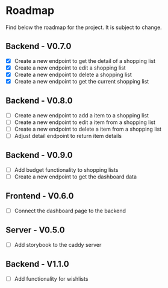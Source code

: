 # Roadmap

Find below the roadmap for the project. It is subject to change.

## Backend - V0.7.0

- [x] Create a new endpoint to get the detail of a shopping list
- [x] Create a new endpoint to edit a shopping list
- [x] Create a new endpoint to delete a shopping list
- [x] Create a new endpoint to get the current shopping list

## Backend - V0.8.0

- [ ] Create a new endpoint to add a item to a shopping list
- [ ] Create a new endpoint to edit a item from a shopping list
- [ ] Create a new endpoint to delete a item from a shopping list
- [ ] Adjust detail endpoint to return item details

## Backend - V0.9.0

- [ ] Add budget functionality to shopping lists
- [ ] Create a new endpoint to get the dashboard data

## Frontend - V0.6.0

- [ ] Connect the dashboard page to the backend

## Server - V0.5.0

- [ ] Add storybook to the caddy server

## Backend - V1.1.0

- [ ] Add functionality for wishlists
